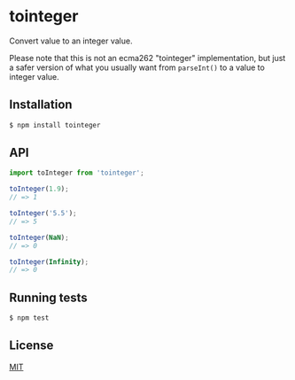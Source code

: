 # tointeger

Convert value to an integer value.

Please note that this is not an ecma262 "tointeger" implementation,
but just a safer version of what you usually want from `parseInt()`
to a value to integer value.

## Installation

```bash
$ npm install tointeger
```

## API

```js
import toInteger from 'tointeger';

toInteger(1.9);
// => 1

toInteger('5.5');
// => 5

toInteger(NaN);
// => 0

toInteger(Infinity);
// => 0

```

## Running tests

```bash
$ npm test
```

## License

[MIT](LICENSE)
